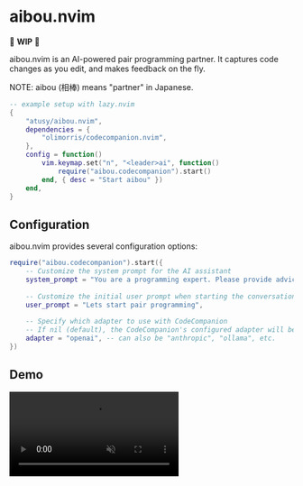 # aibou.nvim

:construction: **WIP** :construction:

aibou.nvim is an AI-powered pair programming partner.
It captures code changes as you edit, and makes feedback on the fly.

NOTE: aibou (相棒) means "partner" in Japanese.

```lua
-- example setup with lazy.nvim
{
    "atusy/aibou.nvim",
    dependencies = {
        "olimorris/codecompanion.nvim",
    },
    config = function()
        vim.keymap.set("n", "<leader>ai", function()
            require("aibou.codecompanion").start()
        end, { desc = "Start aibou" })
    end,
}
```

## Configuration

aibou.nvim provides several configuration options:

```lua
require("aibou.codecompanion").start({
    -- Customize the system prompt for the AI assistant
    system_prompt = "You are a programming expert. Please provide advice on code.",
    
    -- Customize the initial user prompt when starting the conversation
    user_prompt = "Lets start pair programming",
    
    -- Specify which adapter to use with CodeCompanion
    -- If nil (default), the CodeCompanion's configured adapter will be used
    adapter = "openai", -- can also be "anthropic", "ollama", etc.
})
```

## Demo

<div><video controls src="https://github.com/user-attachments/assets/cfbd7ff8-051b-4815-85a0-027ad64bcbd4" muted="false"></video></div>
